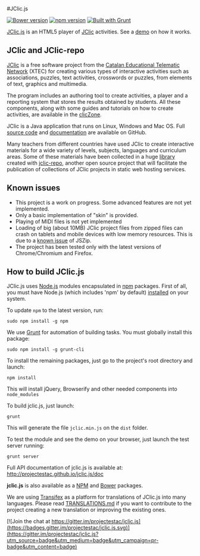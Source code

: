 #JClic.js

[![Bower version](https://badge.fury.io/bo/jclic.svg)](https://badge.fury.io/bo/jclic)
[![npm version](https://badge.fury.io/js/jclic.svg)](https://badge.fury.io/js/jclic)
[![Built with Grunt](https://cdn.gruntjs.com/builtwith.svg)](http://gruntjs.com/)

[JClic.js](https://github.com/projectestac/jclic.js) is an HTML5 player of [JClic](https://github.com/projectestac/jclic) activities. See a [demo](http://clic.xtec.cat/repo/player.html?demo_eng/jclic.js/demo.jclic) on how it works.

## JClic and JClic-repo

[JClic](http://clic.xtec.cat) is a free software project from the [Catalan Educational Telematic Network](http://www.xtec.cat) 
(XTEC) for creating various types of interactive activities such as associations, puzzles, text activities,
crosswords or puzzles, from elements of text, graphics and multimedia.

The program includes an authoring tool to create activities, a player and a reporting system that stores
the results obtained by students. All these components, along with some guides and tutorials on how to
create activities, are available in the [clicZone](http://clic.xtec.cat/en/jclic/download.htm).

JClic is a Java application that runs on Linux, Windows and Mac OS. Full [source code](https://github.com/projectestac/jclic)
and [documentation](http://projectestac.github.io/jclic/) are available on GitHub.

Many teachers from different countries have used JClic to create interactive materials for a wide variety
of levels, subjects, languages and curriculum areas. Some of these materials have been collected in a 
huge [library](http://clic.xtec.cat/repo) created with [jclic-repo](https://github.com/projectestac/jclic-repo),
another open source project that will facilitate the publication of collections of JClic projects in
static web hosting services.

## Known issues

* This project is a work on progress. Some advanced features are not yet implemented.
* Only a basic implementation of "skin" is provided.
* Playing of MIDI files is not yet implemented
* Loading of big (about 10MB) JClic project files from zipped files can crash on tablets
and mobile devices with low memory resources. This is due to a
[known issue](https://github.com/Stuk/jszip/issues/135) of JSZip.
* The project has been tested only with the latest versions of Chrome/Chromium and Firefox.

## How to build JClic.js

JClic.js uses [Node.js](https://nodejs.org/) modules encapsulated in [npm](https://www.npmjs.com/)
packages. First of all, you must have Node.js (which includes 'npm' by default) [installed](https://nodejs.org/download/)
on your system.

To update `npm` to the latest version, run:

```
sudo npm install -g npm
```

We use [Grunt](http://gruntjs.com/) for automation of building tasks. You must globally install this package:

```
sudo npm install -g grunt-cli
```

To install the remaining packages, just go to the project's root directory and launch:

```
npm install
```

This will install jQuery, Browserify and other needed components into `node_modules` 

To build jclic.js, just launch:

```
grunt
```

This will generate the file `jclic.min.js` on the `dist` folder.

To test the module and see the demo on your browser, just launch the test server running:

```
grunt server
```

Full API documentation of jclic.js is available at: http://projectestac.github.io/jclic.js/doc

__jclic.js__ is also available as a [NPM](https://www.npmjs.com/package/jclic) and [Bower](https://libraries.io/bower/jclic)
packages.

We are using [Transifex](https://www.transifex.com/francesc/jclicjs) as a platform for translations of JClic.js into many languages. Please read [TRANSLATIONS.md](https://github.com/projectestac/jclic.js/blob/master/TRANSLATIONS.md) if you want to contribute to the project creating a new translation or improving the existing ones.

[![Join the chat at https://gitter.im/projectestac/jclic.js](https://badges.gitter.im/projectestac/jclic.js.svg)](https://gitter.im/projectestac/jclic.js?utm_source=badge&utm_medium=badge&utm_campaign=pr-badge&utm_content=badge)

